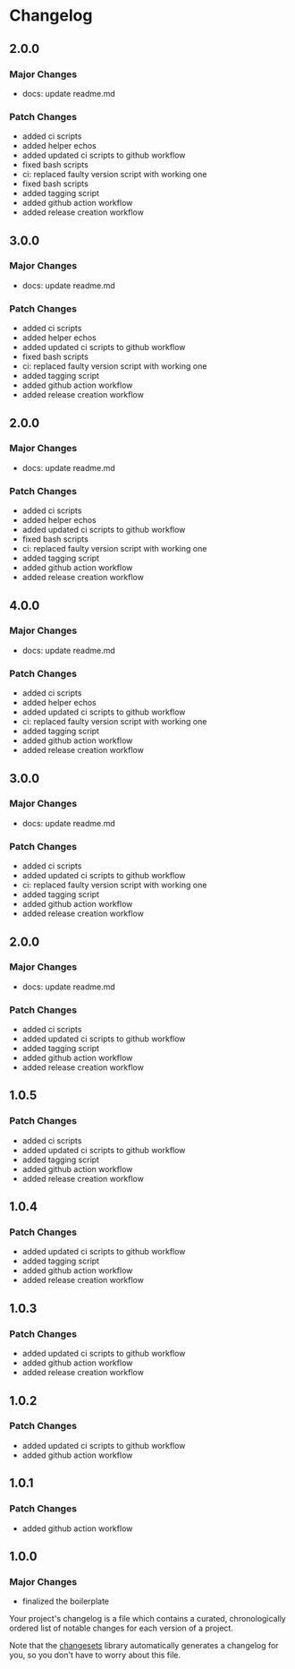# Changelog

## 2.0.0

### Major Changes

- docs: update readme.md

### Patch Changes

- added ci scripts
- added helper echos
- added updated ci scripts to github workflow
- fixed bash scripts
- ci: replaced faulty version script with working one
- fixed bash scripts
- added tagging script
- added github action workflow
- added release creation workflow

## 3.0.0

### Major Changes

- docs: update readme.md

### Patch Changes

- added ci scripts
- added helper echos
- added updated ci scripts to github workflow
- fixed bash scripts
- ci: replaced faulty version script with working one
- added tagging script
- added github action workflow
- added release creation workflow

## 2.0.0

### Major Changes

- docs: update readme.md

### Patch Changes

- added ci scripts
- added helper echos
- added updated ci scripts to github workflow
- fixed bash scripts
- ci: replaced faulty version script with working one
- added tagging script
- added github action workflow
- added release creation workflow

## 4.0.0

### Major Changes

- docs: update readme.md

### Patch Changes

- added ci scripts
- added helper echos
- added updated ci scripts to github workflow
- ci: replaced faulty version script with working one
- added tagging script
- added github action workflow
- added release creation workflow

## 3.0.0

### Major Changes

- docs: update readme.md

### Patch Changes

- added ci scripts
- added updated ci scripts to github workflow
- ci: replaced faulty version script with working one
- added tagging script
- added github action workflow
- added release creation workflow

## 2.0.0

### Major Changes

- docs: update readme.md

### Patch Changes

- added ci scripts
- added updated ci scripts to github workflow
- added tagging script
- added github action workflow
- added release creation workflow

## 1.0.5

### Patch Changes

- added ci scripts
- added updated ci scripts to github workflow
- added tagging script
- added github action workflow
- added release creation workflow

## 1.0.4

### Patch Changes

- added updated ci scripts to github workflow
- added tagging script
- added github action workflow
- added release creation workflow

## 1.0.3

### Patch Changes

- added updated ci scripts to github workflow
- added github action workflow
- added release creation workflow

## 1.0.2

### Patch Changes

- added updated ci scripts to github workflow
- added github action workflow

## 1.0.1

### Patch Changes

- added github action workflow

## 1.0.0

### Major Changes

- finalized the boilerplate

Your project's changelog is a file which contains a curated, chronologically ordered list of notable changes for each version of a project.

Note that the [changesets](https://github.com/changesets/changesets) library automatically generates a changelog for you, so you don't have to worry about this file.
